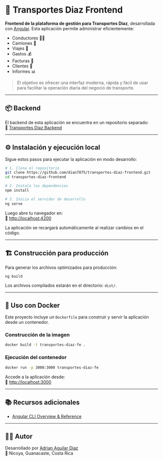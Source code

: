 # 🚛 Transportes Diaz Frontend

**Frontend de la plataforma de gestión para Transportes Diaz**, desarrollada con [Angular](https://angular.dev/). Esta aplicación permite administrar eficientemente:

- Conductores 👨‍✈️  
- Camiones 🚚  
- Viajes 📍  
- Gastos 💰  
- Facturas 🧾  
- Clientes 🧍  
- Informes 📊  

> El objetivo es ofrecer una interfaz moderna, rápida y fácil de usar para facilitar la operación diaria del negocio de transporte.

---

## 📦 Backend

El backend de esta aplicación se encuentra en un repositorio separado:  
🔗 [Transportes Diaz Backend](https://github.com/dian7875/transportes-diaz.git)

---

## ⚙️ Instalación y ejecución local

Sigue estos pasos para ejecutar la aplicación en modo desarrollo:

```bash
# 1. Clona el repositorio
git clone https://github.com/dian7875/transportes-diaz-frontend.git
cd transportes-diaz-frontend

# 2. Instala las dependencias
npm install

# 3. Inicia el servidor de desarrollo
ng serve
```

Luego abre tu navegador en:  
🔗 [http://localhost:4200](http://localhost:4200)

La aplicación se recargará automáticamente al realizar cambios en el código.

---

## 🏗️ Construcción para producción

Para generar los archivos optimizados para producción:

```bash
ng build
```

Los archivos compilados estarán en el directorio: `dist/`.

---

## 🐳 Uso con Docker

Este proyecto incluye un `Dockerfile` para construir y servir la aplicación desde un contenedor.

### Construcción de la imagen

```bash
docker build -t transportes-diaz-fe .
```

### Ejecución del contenedor

```bash
docker run -p 3000:3000 transportes-diaz-fe
```

Accede a la aplicación desde:  
🔗 [http://localhost:3000](http://localhost:3000)

---

## 📚 Recursos adicionales

- [Angular CLI Overview & Reference](https://angular.dev/tools/cli)

---

## 🧑‍💻 Autor

Desarrollado por [Adrian Aguilar Diaz](mailto:dian7875.a@gmail.com)  
📍 Nicoya, Guanacaste, Costa Rica
